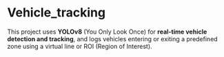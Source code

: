 # Vehicle_tracking
This project uses **YOLOv8** (You Only Look Once) for **real-time vehicle detection and tracking**, and logs vehicles entering or exiting a predefined zone using a virtual line or ROI (Region of Interest).
